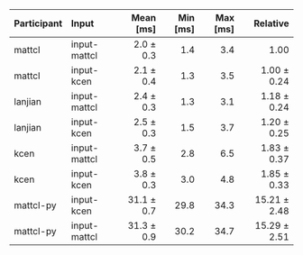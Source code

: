 | Participant | Input | Mean [ms] | Min [ms] | Max [ms] | Relative |
|:---|:---|---:|---:|---:|---:|
| mattcl | input-mattcl | 2.0 ± 0.3 | 1.4 | 3.4 | 1.00 |
| mattcl | input-kcen | 2.1 ± 0.4 | 1.3 | 3.5 | 1.00 ± 0.24 |
| lanjian | input-mattcl | 2.4 ± 0.3 | 1.3 | 3.1 | 1.18 ± 0.24 |
| lanjian | input-kcen | 2.5 ± 0.3 | 1.5 | 3.7 | 1.20 ± 0.25 |
| kcen | input-mattcl | 3.7 ± 0.5 | 2.8 | 6.5 | 1.83 ± 0.37 |
| kcen | input-kcen | 3.8 ± 0.3 | 3.0 | 4.8 | 1.85 ± 0.33 |
| mattcl-py | input-kcen | 31.1 ± 0.7 | 29.8 | 34.3 | 15.21 ± 2.48 |
| mattcl-py | input-mattcl | 31.3 ± 0.9 | 30.2 | 34.7 | 15.29 ± 2.51 |
